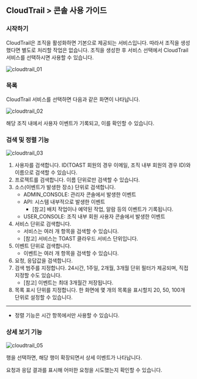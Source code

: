 
## CloudTrail > 콘솔 사용 가이드

### 시작하기
CloudTrail은 조직을 활성화하면 기본으로 제공되는 서비스입니다. 따라서 조직을 생성했다면 별도로 처리할 작업은 없습니다.
조직을 생성한 후 서비스 선택에서 CloudTrail 서비스를 선택하시면 사용할 수 있습니다.

![cloudtrail_01](https://static.toastoven.net/prod_cloudtrail/cloudtrail_20190308_01.png)

### 목록

CloudTrail 서비스를 선택하면 다음과 같은 화면이 나타납니다.

![cloudtrail_02](https://static.toastoven.net/prod_cloudtrail/cloudtrail_20190308_02.png)

해당 조직 내에서 사용자 이벤트가 기록되고, 이를 확인할 수 있습니다.

### 검색 및 정렬 기능

![cloudtrail_03](https://static.toastoven.net/prod_cloudtrail/cloudtrail_20190308_03.png)

1. 사용자를 검색합니다. ID(TOAST 회원의 경우 이메일, 조직 내부 회원의 경우 ID)와 이름으로 검색할 수 있습니다.
2. 프로젝트를 검색합니다. 이름 단위로만 검색할 수 있습니다.
3. 소스(이벤트가 발생한 장소) 단위로 검색합니다.
    - ADMIN_CONSOLE: 관리자 콘솔에서 발생한 이벤트
    - API: 시스템 내부적으로 발생한 이벤트 
        - [참고] 배치 작업이나 예약된 작업, 알람 등의 이벤트가 기록됩니다.
    - USER_CONSOLE: 조직 내부 회원 사용자 콘솔에서 발생한 이벤트
4. 서비스 단위로 검색합니다. 
    - 서비스는 여러 개 항목을 검색할 수 있습니다.
    - [참고] 서비스는 TOAST 클라우드 서비스 단위입니다.
5. 이벤트 단위로 검색합니다.
    - 이벤트는 여러 개 항목을 검색할 수 있습니다.
6. 요청, 응답값을 검색합니다.
7. 검색 범주를 지정합니다. 24시간, 1주일, 2개월, 3개월 단위 필터가 제공되며, 직접 지정할 수도 있습니다. 
    - [참고] 이벤트는 최대 3개월간 저장됩니다.
8. 목록 표시 단위를 지정합니다. 한 화면에 몇 개의 목록을 표시할지 20, 50, 100개 단위로 설정할 수 있습니다.

---

* 정렬 기능은 시간 항목에서만 사용할 수 있습니다.

### 상세 보기 기능

![cloudtrail_05](https://static.toastoven.net/prod_cloudtrail/cloudtrail_20190308_04.png)

행을 선택하면, 해당 행이 확장되면서 상세 이벤트가 나타납니다.

요청과 응답 결과를 표시해 어떠한 요청을 시도했는지 확인할 수 있습니다.
